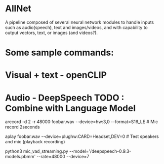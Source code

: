 # AllNet
A pipeline composed of several neural network modules to handle inputs such as audio(speech), text and images/videos, and with capability to output vectors, text, or images (and videos?).

# Some sample commands:

# Visual + text - openCLIP

# Audio - DeepSpeech TODO : Combine with Language Model

arecord -d 2 -r 48000 foobar.wav --device=hw:3,0 --format=S16_LE # Mic record 2seconds

aplay foobar.wav --device=plughw:CARD=Headset,DEV=0 # Test speakers and mic (playback recording)

python3 mic_vad_streaming.py --model='/deepspeech-0.9.3-models.pbmm' --rate=48000 --device=7
